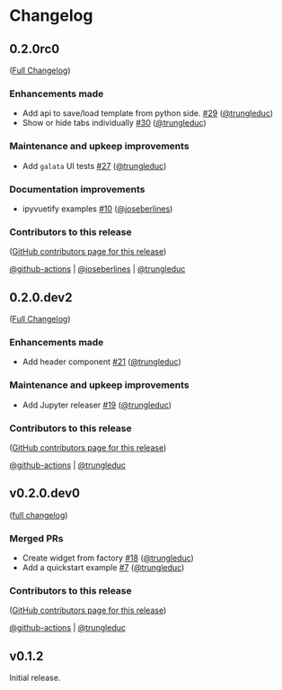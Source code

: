 # Changelog

<!-- <START NEW CHANGELOG ENTRY> -->

## 0.2.0rc0

([Full Changelog](https://github.com/trungleduc/ipyflex/compare/v0.2.0.dev2...eca7eaad40a3c3ce370f3acdca7c4af4851bef66))

### Enhancements made

- Add api to save/load template from python side. [#29](https://github.com/trungleduc/ipyflex/pull/29) ([@trungleduc](https://github.com/trungleduc))
- Show or hide tabs individually  [#30](https://github.com/trungleduc/ipyflex/pull/30) ([@trungleduc](https://github.com/trungleduc))

### Maintenance and upkeep improvements

- Add `galata` UI tests [#27](https://github.com/trungleduc/ipyflex/pull/27) ([@trungleduc](https://github.com/trungleduc))

### Documentation improvements

- ipyvuetify examples [#10](https://github.com/trungleduc/ipyflex/pull/10) ([@joseberlines](https://github.com/joseberlines))

### Contributors to this release

([GitHub contributors page for this release](https://github.com/trungleduc/ipyflex/graphs/contributors?from=2021-12-27&to=2021-12-29&type=c))

[@github-actions](https://github.com/search?q=repo%3Atrungleduc%2Fipyflex+involves%3Agithub-actions+updated%3A2021-12-27..2021-12-29&type=Issues) | [@joseberlines](https://github.com/search?q=repo%3Atrungleduc%2Fipyflex+involves%3Ajoseberlines+updated%3A2021-12-27..2021-12-29&type=Issues) | [@trungleduc](https://github.com/search?q=repo%3Atrungleduc%2Fipyflex+involves%3Atrungleduc+updated%3A2021-12-27..2021-12-29&type=Issues)

<!-- <END NEW CHANGELOG ENTRY> -->

## 0.2.0.dev2

([Full Changelog](https://github.com/trungleduc/ipyflex/compare/v0.2.0.dev1...305366be731cc51823682822f4ce9351ff7a8e8e))

### Enhancements made

- Add header component [#21](https://github.com/trungleduc/ipyflex/pull/21) ([@trungleduc](https://github.com/trungleduc))

### Maintenance and upkeep improvements

- Add Jupyter releaser [#19](https://github.com/trungleduc/ipyflex/pull/19) ([@trungleduc](https://github.com/trungleduc))

### Contributors to this release

([GitHub contributors page for this release](https://github.com/trungleduc/ipyflex/graphs/contributors?from=2021-12-15&to=2021-12-27&type=c))

[@github-actions](https://github.com/search?q=repo%3Atrungleduc%2Fipyflex+involves%3Agithub-actions+updated%3A2021-12-15..2021-12-27&type=Issues) | [@trungleduc](https://github.com/search?q=repo%3Atrungleduc%2Fipyflex+involves%3Atrungleduc+updated%3A2021-12-15..2021-12-27&type=Issues)

## v0.2.0.dev0

([full changelog](https://github.com/trungleduc/ipyflex/compare/v0.1.2...4ef8f0fd954508e5239387fa95208a3d9eb9d22c))

### Merged PRs

- Create widget from factory  [#18](https://github.com/trungleduc/ipyflex/pull/18) ([@trungleduc](https://github.com/trungleduc))
- Add a quickstart example [#7](https://github.com/trungleduc/ipyflex/pull/7) ([@trungleduc](https://github.com/trungleduc))

### Contributors to this release

([GitHub contributors page for this release](https://github.com/trungleduc/ipyflex/graphs/contributors?from=2021-11-29&to=2021-12-15&type=c))

[@github-actions](https://github.com/search?q=repo%3Atrungleduc%2Fipyflex+involves%3Agithub-actions+updated%3A2021-11-29..2021-12-15&type=Issues) | [@trungleduc](https://github.com/search?q=repo%3Atrungleduc%2Fipyflex+involves%3Atrungleduc+updated%3A2021-11-29..2021-12-15&type=Issues)

## v0.1.2

Initial release.
